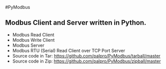 #PyModbus
## Modbus Client and Server written in Python.
* Modbus Read Client 
* Modbus Write Client
* Modbus Server
* Modbus RTU (Serial) Read Client over TCP Port Server
* Source code in Tar: https://github.com/palpro/PyModbus/tarball/master 
* Source code in Zip: https://github.com/palpro/PyModbus/zipball/master
